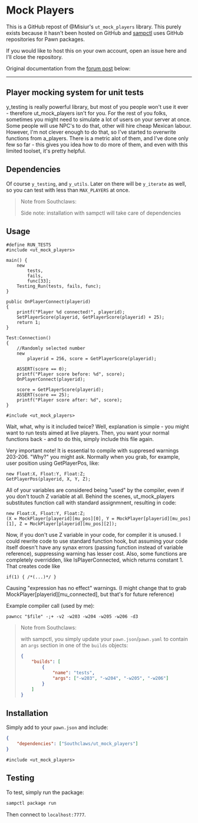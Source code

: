 # Mock Players

This is a GitHub repost of @Misiur's `ut_mock_players` library. This purely exists because it hasn't been hosted on GitHub and [sampctl](https://github.com/Southclaws/sampctl) uses GitHub repositories for Pawn packages.

If you would like to host this on your own account, open an issue here and I'll close the repository.

Original documentation from the [forum post](http://forum.sa-mp.com/showthread.php?t=490767) below:

---

## Player mocking system for unit tests

y_testing is really powerful library, but most of you people won't use it ever - therefore ut_mock_players isn't for you. For the rest of you folks, sometimes you might need to simulate a lot of users on your server at once. Some people will use NPC's to do that, other will hire cheap Mexican labour. However, I'm not clever enough to do that, so I've started to overwrite functions from a_players. There is a metric alot of them, and I've done only few so far - this gives you idea how to do more of them, and even with this limited toolset, it's pretty helpful.

## Dependencies

Of course `y_testing`, and `y_utils`. Later on there will be `y_iterate` as well, so you can test with less than `MAX_PLAYERS` at once.

> Note from Southclaws:
>
> Side note: installation with sampctl will take care of dependencies

## Usage

```pawn
#define RUN_TESTS
#include <ut_mock_players>

main() {
    new
        tests,
        fails,
        func[33];
    Testing_Run(tests, fails, func);
}

public OnPlayerConnect(playerid)
{
    printf("Player %d connected!", playerid);
    SetPlayerScore(playerid, GetPlayerScore(playerid) + 25);
    return 1;
}

Test:Connection()
{
    //Randomly selected number
    new
        playerid = 256, score = GetPlayerScore(playerid);

    ASSERT(score == 0);
    printf("Player score before: %d", score);
    OnPlayerConnect(playerid);

    score = GetPlayerScore(playerid);
    ASSERT(score == 25);
    printf("Player score after: %d", score);
}

#include <ut_mock_players>
```

Wait, what, why is it included twice? Well, explanation is simple - you might want to run tests aimed at live players. Then, you want your normal functions back - and to do this, simply include this file again.

Very important note! It is essential to compile with suppresed warnings 203-206. "Why?" you might ask. Normally when you grab, for example, user position using GetPlayerPos, like:

```pawn
new Float:X, Float:Y, Float:Z;
GetPlayerPos(playerid, X, Y, Z);
```

All of your variables are considered being "used" by the compiler, even if you don't touch Z variable at all. Behind the scenes, ut_mock_players substitutes function call with standard assignmnent, resulting in code:

```pawn
new Float:X, Float:Y, Float:Z;
(X = MockPlayer[playerid][mu_pos][0], Y = MockPlayer[playerid][mu_pos][1], Z = MockPlayer[playerid][mu_pos][2]);
```

Now, if you don't use Z variable in your code, for compiler it is unused. I could rewrite code to use standard function hook, but assuming your code itself doesn't have any synax errors (passing function instead of variable reference), suppressing warning has lesser cost. Also, some functions are completely overridden, like IsPlayerConnected, which returns constant 1. That creates code like

```pawn
if(1) { /*(...)*/ }
```

Causing "expression has no effect" warnings. (I might change that to grab MockPlayer[playerid][mu_connected], but that's for future reference)

Example compiler call (used by me):

```pawn
pawncc "$file" -;+ -v2 -w203 -w204 -w205 -w206 -d3
```

> Note from Southclaws:
>
> with sampctl, you simply update your `pawn.json`/`pawn.yaml` to contain an `args` section in one of the `builds` objects:
>
> ```json
> {
>     "builds": [
>         {
>             "name": "tests",
>             "args": ["-w203", "-w204", "-w205", "-w206"]
>         }
>     ]
> }
> ```

## Installation

Simply add to your `pawn.json` and include:

```json
{
    "dependencies": ["Southclaws/ut_mock_players"]
}
```

```pawn
#include <ut_mock_players>
```

## Testing

To test, simply run the package:

```bash
sampctl package run
```

Then connect to `localhost:7777`.
